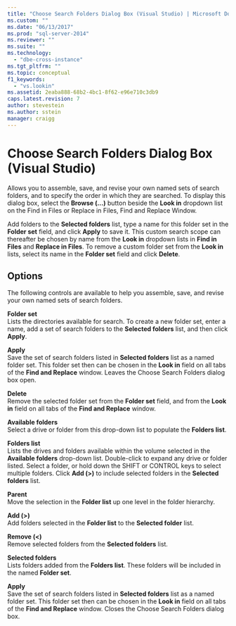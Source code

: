 ```yaml
---
title: "Choose Search Folders Dialog Box (Visual Studio) | Microsoft Docs"
ms.custom: ""
ms.date: "06/13/2017"
ms.prod: "sql-server-2014"
ms.reviewer: ""
ms.suite: ""
ms.technology: 
  - "dbe-cross-instance"
ms.tgt_pltfrm: ""
ms.topic: conceptual
f1_keywords: 
  - "vs.lookin"
ms.assetid: 2eaba888-68b2-4bc1-8f62-e96e710c3db9
caps.latest.revision: 7
author: stevestein
ms.author: sstein
manager: craigg
---
```

# Choose Search Folders Dialog Box (Visual Studio)
  Allows you to assemble, save, and revise your own named sets of search folders, and to specify the order in which they are searched. To display this dialog box, select the **Browse (...)** button beside the **Look in** dropdown list on the Find in Files or Replace in Files, Find and Replace Window.  
  
 Add folders to the **Selected folders** list, type a name for this folder set in the **Folder set** field, and click **Apply** to save it. This custom search scope can thereafter be chosen by name from the **Look in** dropdown lists in **Find in Files** and **Replace in Files**. To remove a custom folder set from the **Look in** lists, select its name in the **Folder set** field and click **Delete**.  
  
## Options  
 The following controls are available to help you assemble, save, and revise your own named sets of search folders.  
  
 **Folder set**  
 Lists the directories available for search. To create a new folder set, enter a name, add a set of search folders to the **Selected folders** list, and then click **Apply**.  
  
 **Apply**  
 Save the set of search folders listed in **Selected folders** list as a named folder set. This folder set then can be chosen in the **Look in** field on all tabs of the **Find and Replace** window. Leaves the Choose Search Folders dialog box open.  
  
 **Delete**  
 Remove the selected folder set from the **Folder set** field, and from the **Look in** field on all tabs of the **Find and Replace** window.  
  
 **Available folders**  
 Select a drive or folder from this drop-down list to populate the **Folders list**.  
  
 **Folders list**  
 Lists the drives and folders available within the volume selected in the **Available folders** drop-down list. Double-click to expand any drive or folder listed. Select a folder, or hold down the SHIFT or CONTROL keys to select multiple folders. Click **Add (>)** to include selected folders in the **Selected folders** list.  
  
 **Parent**  
 Move the selection in the **Folder list** up one level in the folder hierarchy.  
  
 **Add (>)**  
 Add folders selected in the **Folder list** to the **Selected folder** list.  
  
 **Remove (<)**  
 Remove selected folders from the **Selected folders** list.  
  
 **Selected folders**  
 Lists folders added from the **Folders list**. These folders will be included in the named **Folder set**.  
  
 **Apply**  
 Save the set of search folders listed in **Selected folders** list as a named folder set. This folder set then can be chosen in the **Look in** field on all tabs of the **Find and Replace** window. Closes the Choose Search Folders dialog box.  
  
  
